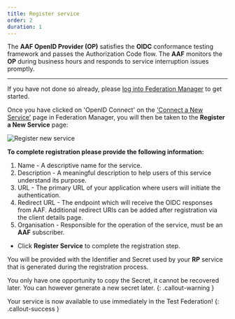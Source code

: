 ```yaml
---
title: Register service
order: 2
duration: 1
---
```


The **AAF OpenID Provider (OP)** satisfies the **OIDC** conformance testing framework and passes the Authorization Code flow. The **AAF** monitors the **OP** during business hours and responds to service interruption issues promptly.

---
If you have not done so already, please [log into Federation Manager](/log-into-federation-manager/01-overview) to get started.

Once you have clicked on 'OpenID Connect' on the ['Connect a New Service'](https://manager.test.aaf.edu.au/connected_services/new) page in Federation Manager, you will then be taken to the **Register a New Service** page:

![Register new service](/assets/images/connect-an-oidc-service/register-new-oidc-service.png)

**To complete registration please provide the following information:**

1. Name - A descriptive name for the service.
2. Description - A meaningful description to help users of this service understand its purpose.
3. URL - The primary URL of your application where users will initiate the authentication.
4. Redirect URL - The endpoint which will receive the OIDC responses from AAF. Additional redirect URIs can be added after registration via the client details page.
5. Organisation - Responsible for the operation of the service, must be an **AAF** subscriber.


- Click **Register Service** to complete the registration step.

You will be provided with the Identifier and Secret used by your **RP** service that is generated during the 
registration process.

You only have one opportunity to copy the Secret, it cannot be recovered later. You can however generate a new secret later.
{: .callout-warning }

Your service is now available to use immediately in the Test Federation!
{: .callout-success }